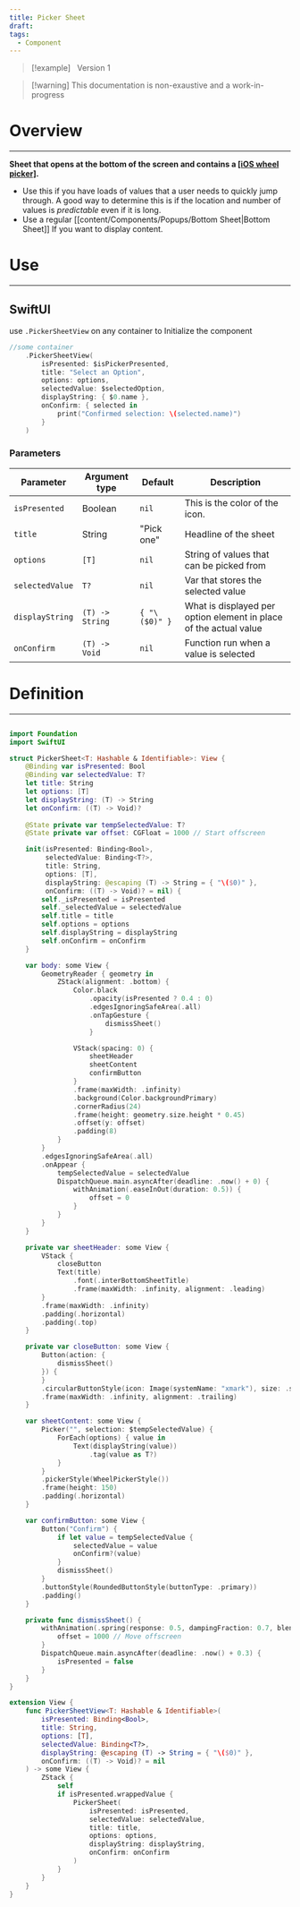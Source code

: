 ```yaml
---
title: Picker Sheet
draft: 
tags:
  - Component
---
```

> [!example] &nbsp;&nbsp;Version 1

> [!warning] This documentation is non-exaustive and a work-in-progress

# Overview
---

**Sheet that opens at the bottom of the screen and contains a [[iOS wheel picker]](https://developer.apple.com/documentation/swiftui/pickerstyle/wheel).**
- Use this if you have loads of values that a user needs to quickly jump through. A good way to determine this is if the location and number of values is *predictable* even if it is long.
- Use a regular [[content/Components/Popups/Bottom Sheet|Bottom Sheet]] If you want to display content.
# Use

---
## SwiftUI

use `.PickerSheetView` on any container to Initialize the component

```swift
//some container
	.PickerSheetView(
		isPresented: $isPickerPresented,
		title: "Select an Option",
		options: options,
		selectedValue: $selectedOption,
		displayString: { $0.name },
		onConfirm: { selected in
			print("Confirmed selection: \(selected.name)")
		}
	)
```

### Parameters

| Parameter       | Argument type   | Default       | Description                                                       |
| --------------- | --------------- | ------------- | ----------------------------------------------------------------- |
| `isPresented`   | Boolean         | `nil`         | This is the color of the icon.                                    |
| `title`         | String          | "Pick one"    | Headline of the sheet                                             |
| `options`       | `[T]`           | `nil`         | String of values that can be picked from                          |
| `selectedValue` | `T?`            | `nil`         | Var that stores the selected value                                |
| `displayString` | `(T) -> String` | `{ "\($0)" }` | What is displayed per option element in place of the actual value |
| `onConfirm`     | `(T) -> Void`   | `nil`         | Function run when a value is selected                             |

# Definition
---
```swift title="PickerSheet.swift"

import Foundation
import SwiftUI

struct PickerSheet<T: Hashable & Identifiable>: View {
    @Binding var isPresented: Bool
    @Binding var selectedValue: T?
    let title: String
    let options: [T]
    let displayString: (T) -> String
    let onConfirm: ((T) -> Void)?
    
    @State private var tempSelectedValue: T?
    @State private var offset: CGFloat = 1000 // Start offscreen

    init(isPresented: Binding<Bool>,
         selectedValue: Binding<T?>,
         title: String,
         options: [T],
         displayString: @escaping (T) -> String = { "\($0)" },
         onConfirm: ((T) -> Void)? = nil) {
        self._isPresented = isPresented
        self._selectedValue = selectedValue
        self.title = title
        self.options = options
        self.displayString = displayString
        self.onConfirm = onConfirm
    }

    var body: some View {
        GeometryReader { geometry in
            ZStack(alignment: .bottom) {
                Color.black
                    .opacity(isPresented ? 0.4 : 0)
                    .edgesIgnoringSafeArea(.all)
                    .onTapGesture {
                        dismissSheet()
                    }

                VStack(spacing: 0) {
                    sheetHeader
                    sheetContent
                    confirmButton
                }
                .frame(maxWidth: .infinity)
                .background(Color.backgroundPrimary)
                .cornerRadius(24)
                .frame(height: geometry.size.height * 0.45)
                .offset(y: offset)
                .padding(8)
            }
        }
        .edgesIgnoringSafeArea(.all)
        .onAppear {
            tempSelectedValue = selectedValue
            DispatchQueue.main.asyncAfter(deadline: .now() + 0) {
                withAnimation(.easeInOut(duration: 0.5)) {
                    offset = 0
                }
            }
        }
    }

    private var sheetHeader: some View {
        VStack {
            closeButton
            Text(title)
                .font(.interBottomSheetTitle)
                .frame(maxWidth: .infinity, alignment: .leading)
        }
        .frame(maxWidth: .infinity)
        .padding(.horizontal)
        .padding(.top)
    }

    private var closeButton: some View {
        Button(action: {
            dismissSheet()
        }) {
        }
        .circularButtonStyle(icon: Image(systemName: "xmark"), size: .small)
        .frame(maxWidth: .infinity, alignment: .trailing)
    }

    var sheetContent: some View {
        Picker("", selection: $tempSelectedValue) {
            ForEach(options) { value in
                Text(displayString(value))
                    .tag(value as T?)
            }
        }
        .pickerStyle(WheelPickerStyle())
        .frame(height: 150)
        .padding(.horizontal)
    }

    var confirmButton: some View {
        Button("Confirm") {
            if let value = tempSelectedValue {
                selectedValue = value
                onConfirm?(value)
            }
            dismissSheet()
        }
        .buttonStyle(RoundedButtonStyle(buttonType: .primary))
        .padding()
    }

    private func dismissSheet() {
        withAnimation(.spring(response: 0.5, dampingFraction: 0.7, blendDuration: 0)) {
            offset = 1000 // Move offscreen
        }
        DispatchQueue.main.asyncAfter(deadline: .now() + 0.3) {
            isPresented = false
        }
    }
}

extension View {
    func PickerSheetView<T: Hashable & Identifiable>(
        isPresented: Binding<Bool>,
        title: String,
        options: [T],
        selectedValue: Binding<T?>,
        displayString: @escaping (T) -> String = { "\($0)" },
        onConfirm: ((T) -> Void)? = nil
    ) -> some View {
        ZStack {
            self
            if isPresented.wrappedValue {
                PickerSheet(
                    isPresented: isPresented,
                    selectedValue: selectedValue,
                    title: title,
                    options: options,
                    displayString: displayString,
                    onConfirm: onConfirm
                )
            }
        }
    }
}

```
